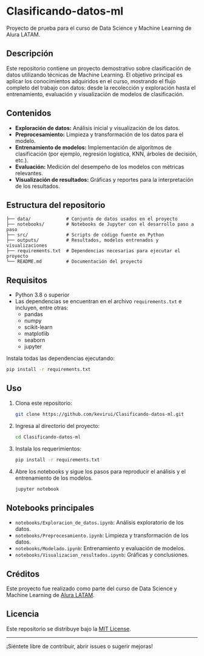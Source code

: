 # Clasificando-datos-ml

Proyecto de prueba para el curso de Data Science y Machine Learning de Alura LATAM.

## Descripción

Este repositorio contiene un proyecto demostrativo sobre clasificación de datos utilizando técnicas de Machine Learning. El objetivo principal es aplicar los conocimientos adquiridos en el curso, mostrando el flujo completo del trabajo con datos: desde la recolección y exploración hasta el entrenamiento, evaluación y visualización de modelos de clasificación.

## Contenidos

- **Exploración de datos:** Análisis inicial y visualización de los datos.
- **Preprocesamiento:** Limpieza y transformación de los datos para el modelo.
- **Entrenamiento de modelos:** Implementación de algoritmos de clasificación (por ejemplo, regresión logística, KNN, árboles de decisión, etc.).
- **Evaluación:** Medición del desempeño de los modelos con métricas relevantes.
- **Visualización de resultados:** Gráficas y reportes para la interpretación de los resultados.

## Estructura del repositorio

```
├── data/             # Conjunto de datos usados en el proyecto
├── notebooks/        # Notebooks de Jupyter con el desarrollo paso a paso
├── src/              # Scripts de código fuente en Python
├── outputs/          # Resultados, modelos entrenados y visualizaciones
├── requirements.txt  # Dependencias necesarias para ejecutar el proyecto
└── README.md         # Documentación del proyecto
```

## Requisitos

- Python 3.8 o superior
- Las dependencias se encuentran en el archivo `requirements.txt` e incluyen, entre otras:
  - pandas
  - numpy
  - scikit-learn
  - matplotlib
  - seaborn
  - jupyter

Instala todas las dependencias ejecutando:

```bash
pip install -r requirements.txt
```

## Uso

1. Clona este repositorio:

   ```bash
   git clone https://github.com/kevirui/Clasificando-datos-ml.git
   ```

2. Ingresa al directorio del proyecto:

   ```bash
   cd Clasificando-datos-ml
   ```

3. Instala los requerimientos:

   ```bash
   pip install -r requirements.txt
   ```

4. Abre los notebooks y sigue los pasos para reproducir el análisis y el entrenamiento de los modelos.

   ```bash
   jupyter notebook
   ```

## Notebooks principales

- `notebooks/Exploracion_de_datos.ipynb`: Análisis exploratorio de los datos.
- `notebooks/Preprocesamiento.ipynb`: Limpieza y transformación de los datos.
- `notebooks/Modelado.ipynb`: Entrenamiento y evaluación de modelos.
- `notebooks/Visualizacion_resultados.ipynb`: Gráficas y conclusiones.

## Créditos

Este proyecto fue realizado como parte del curso de Data Science y Machine Learning de [Alura LATAM](https://www.aluracursos.com/).

## Licencia

Este repositorio se distribuye bajo la [MIT License](LICENSE).

---

¡Siéntete libre de contribuir, abrir issues o sugerir mejoras!
